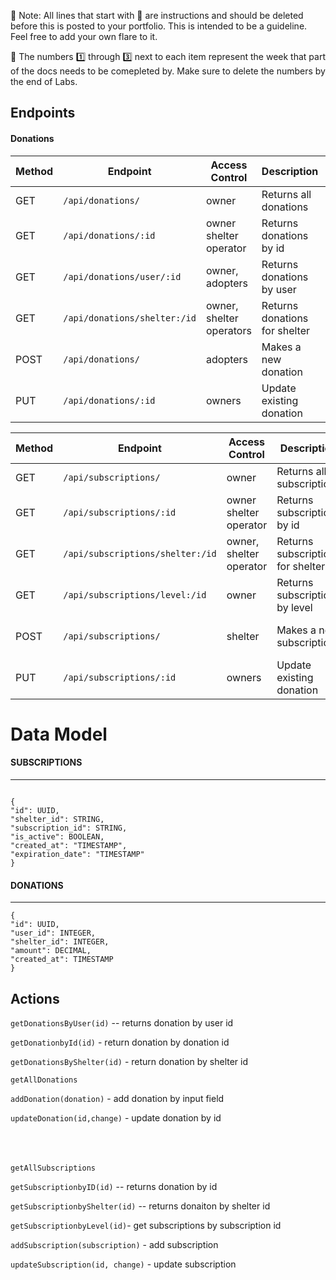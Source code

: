 🚫 Note: All lines that start with 🚫 are instructions and should be deleted before this is posted to your portfolio. This is intended to be a guideline. Feel free to add your own flare to it.

🚫 The numbers 1️⃣ through 3️⃣ next to each item represent the week that part of the docs needs to be comepleted by.  Make sure to delete the numbers by the end of Labs.

## Endpoints

#### Donations

| Method | Endpoint                    | Access Control              | Description                                        | Required
| ------ | --------------------------- | --------------------------- | ---------------------------------------------------| ----------------------------------------------------|
| GET    | `/api/donations/`           | owner                       | Returns all donations                              |                                                     |
| GET    | `/api/donations/:id`        | owner shelter operator      | Returns donations by id                            |  id                                                 |
| GET    | `/api/donations/user/:id`   | owner, adopters             | Returns donations by user                          |   id                                                |
| GET    | `/api/donations/shelter:/id`| owner, shelter operators    | Returns donations for shelter                      |   id                                                |
| POST   | `/api/donations/`           | adopters                    | Makes a new donation                               | user_id, shelter_id, amount                         |
| PUT    | `/api/donations/:id`        | owners                      | Update existing donation                           |   user_id, shelter_id, amount                       |


| Method | Endpoint                        | Access Control              | Description                                        | Required
| ------ | ------------------------------- | --------------------------- | ---------------------------------------------------| ----------------------------------------------------|
| GET    | `/api/subscriptions/`           | owner                       | Returns all subscriptions                          |                                                     |
| GET    | `/api/subscriptions/:id`        | owner shelter operator      | Returns subscriptions by id                        | id                                                  |
| GET    | `/api/subscriptions/shelter:/id`| owner, shelter operator     | Returns subscription for shelter                   | id                                                  |
| GET    | `/api/subscriptions/level:/id`  | owner                       | Returns subscriptions by level                     | id                                                  |
| POST   | `/api/subscriptions/`           | shelter                     | Makes a new subscription                           | shelter_id, subscription_id, is_active              |
| PUT    | `/api/subscriptions/:id`        | owners                      | Update existing donation                           | shelter_id, subscription_id, is_active              |

# Data Model


#### SUBSCRIPTIONS

---

```

{
"id": UUID,
"shelter_id": STRING,
"subscription_id": STRING,
"is_active": BOOLEAN,
"created_at": "TIMESTAMP",
"expiration_date": "TIMESTAMP"
}

```

#### DONATIONS

---

```
{
"id": UUID,
"user_id": INTEGER,
"shelter_id": INTEGER,
"amount": DECIMAL,
"created_at": TIMESTAMP
}
```

## Actions

`getDonationsByUser(id)` -- returns donation by user id

`getDonationbyId(id)` - return donation by donation id

`getDonationsByShelter(id)` - return donation by shelter id

`getAllDonations`

`addDonation(donation)` - add donation by input field

`updateDonation(id,change)` - update donation by id

<br><br><br>
`getAllSubscriptions`

`getSubscriptionbyID(id)` -- returns donation by id

`getSubscriptionbyShelter(id)` -- returns donaiton by shelter id

`getSubscriptionbyLevel(id)`- get subscriptions by subscription id

`addSubscription(subscription)` - add subscription

`updateSubscription(id, change)` - update subscription

